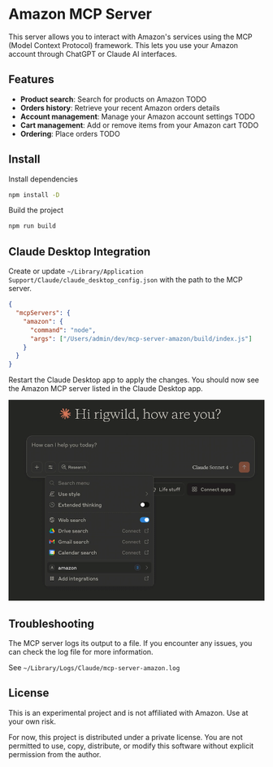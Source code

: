 # Amazon MCP Server

This server allows you to interact with Amazon's services using the MCP (Model Context Protocol) framework. This lets you use your Amazon account through ChatGPT or Claude AI interfaces.

## Features

- **Product search**: Search for products on Amazon TODO
- **Orders history**: Retrieve your recent Amazon orders details
- **Account management**: Manage your Amazon account settings TODO
- **Cart management**: Add or remove items from your Amazon cart TODO
- **Ordering**: Place orders TODO

## Install

Install dependencies

```sh
npm install -D
```

Build the project

```sh
npm run build
```

## Claude Desktop Integration

Create or update `~/Library/Application Support/Claude/claude_desktop_config.json` with the path to the MCP server.

```json
{
  "mcpServers": {
    "amazon": {
      "command": "node",
      "args": ["/Users/admin/dev/mcp-server-amazon/build/index.js"]
    }
  }
}
```

Restart the Claude Desktop app to apply the changes. You should now see the Amazon MCP server listed in the Claude Desktop app.

![screenshot](./screenshot.webp)

## Troubleshooting

The MCP server logs its output to a file. If you encounter any issues, you can check the log file for more information.

See `~/Library/Logs/Claude/mcp-server-amazon.log`

## License

This is an experimental project and is not affiliated with Amazon. Use at your own risk.

For now, this project is distributed under a private license. You are not permitted to use, copy, distribute, or modify this software without explicit permission from the author.
